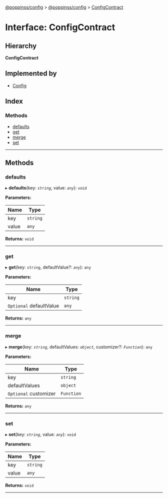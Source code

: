 [@poppinss/config](../README.md) > [@poppinss/config](../modules/_poppinss_config.md) > [ConfigContract](../interfaces/_poppinss_config.configcontract.md)

# Interface: ConfigContract

## Hierarchy

**ConfigContract**

## Implemented by

* [Config](../classes/_poppinss_config.config.md)

## Index

### Methods

* [defaults](_poppinss_config.configcontract.md#defaults)
* [get](_poppinss_config.configcontract.md#get)
* [merge](_poppinss_config.configcontract.md#merge)
* [set](_poppinss_config.configcontract.md#set)

---

## Methods

<a id="defaults"></a>

###  defaults

▸ **defaults**(key: *`string`*, value: *`any`*): `void`

**Parameters:**

| Name | Type |
| ------ | ------ |
| key | `string` |
| value | `any` |

**Returns:** `void`

___
<a id="get"></a>

###  get

▸ **get**(key: *`string`*, defaultValue?: *`any`*): `any`

**Parameters:**

| Name | Type |
| ------ | ------ |
| key | `string` |
| `Optional` defaultValue | `any` |

**Returns:** `any`

___
<a id="merge"></a>

###  merge

▸ **merge**(key: *`string`*, defaultValues: *`object`*, customizer?: *`Function`*): `any`

**Parameters:**

| Name | Type |
| ------ | ------ |
| key | `string` |
| defaultValues | `object` |
| `Optional` customizer | `Function` |

**Returns:** `any`

___
<a id="set"></a>

###  set

▸ **set**(key: *`string`*, value: *`any`*): `void`

**Parameters:**

| Name | Type |
| ------ | ------ |
| key | `string` |
| value | `any` |

**Returns:** `void`

___

